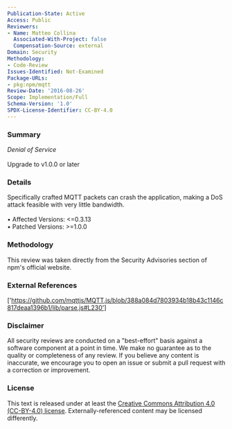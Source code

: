 ```yaml
---
Publication-State: Active
Access: Public
Reviewers:
- Name: Matteo Collina
  Associated-With-Project: false
  Compensation-Source: external
Domain: Security
Methodology:
- Code-Review
Issues-Identified: Not-Examined
Package-URLs:
- pkg:npm/mqtt
Review-Date: '2016-08-26'
Scope: Implementation/Full
Schema-Version: '1.0'
SPDX-License-Identifier: CC-BY-4.0
---
```

### Summary
*Denial of Service*<br><br>Upgrade to v1.0.0 or later
### Details
Specifically crafted MQTT packets can crash the application, making a DoS attack feasible with very little bandwidth.
<br><br>• Affected Versions: <=0.3.13
<br>• Patched Versions: >=1.0.0
### Methodology
This review was taken directly from the Security Advisories section of npm's official website.
### External References
['https://github.com/mqttjs/MQTT.js/blob/388a084d7803934b18b43c1146c817deaa1396b1/lib/parse.js#L230']
### Disclaimer
All security reviews are conducted on a "best-effort" basis against a software component at a point in time. We make no guarantee as to the quality or completeness of any review. If you believe any content is inaccurate, we encourage you to open an issue or submit a pull request with a correction or improvement.
### License
This text is released under at least the [Creative Commons Attribution 4.0 (CC-BY-4.0) license](https://creativecommons.org/licenses/by/4.0/legalcode.txt). Externally-referenced content may be licensed differently.
